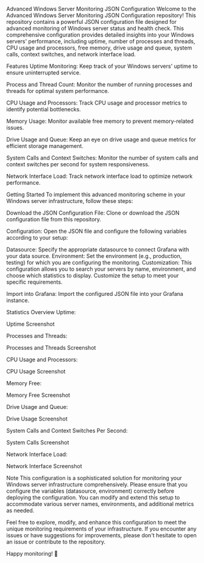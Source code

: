 Advanced Windows Server Monitoring JSON Configuration
Welcome to the Advanced Windows Server Monitoring JSON Configuration repository! This repository contains a powerful JSON configuration file designed for advanced monitoring of Windows server status and health check. This comprehensive configuration provides detailed insights into your Windows servers' performance, including uptime, number of processes and threads, CPU usage and processors, free memory, drive usage and queue, system calls, context switches, and network interface load.

Features
Uptime Monitoring: Keep track of your Windows servers' uptime to ensure uninterrupted service.

Process and Thread Count: Monitor the number of running processes and threads for optimal system performance.

CPU Usage and Processors: Track CPU usage and processor metrics to identify potential bottlenecks.

Memory Usage: Monitor available free memory to prevent memory-related issues.

Drive Usage and Queue: Keep an eye on drive usage and queue metrics for efficient storage management.

System Calls and Context Switches: Monitor the number of system calls and context switches per second for system responsiveness.

Network Interface Load: Track network interface load to optimize network performance.

Getting Started
To implement this advanced monitoring scheme in your Windows server infrastructure, follow these steps:

Download the JSON Configuration File: Clone or download the JSON configuration file from this repository.

Configuration: Open the JSON file and configure the following variables according to your setup:

Datasource: Specify the appropriate datasource to connect Grafana with your data source.
Environment: Set the environment (e.g., production, testing) for which you are configuring the monitoring.
Customization: This configuration allows you to search your servers by name, environment, and choose which statistics to display. Customize the setup to meet your specific requirements.

Import into Grafana: Import the configured JSON file into your Grafana instance.

Statistics Overview
Uptime:

Uptime Screenshot

Processes and Threads:

Processes and Threads Screenshot

CPU Usage and Processors:

CPU Usage Screenshot

Memory Free:

Memory Free Screenshot

Drive Usage and Queue:

Drive Usage Screenshot

System Calls and Context Switches Per Second:

System Calls Screenshot

Network Interface Load:

Network Interface Screenshot

Note
This configuration is a sophisticated solution for monitoring your Windows server infrastructure comprehensively. Please ensure that you configure the variables (datasource, environment) correctly before deploying the configuration. You can modify and extend this setup to accommodate various server names, environments, and additional metrics as needed.

Feel free to explore, modify, and enhance this configuration to meet the unique monitoring requirements of your infrastructure. If you encounter any issues or have suggestions for improvements, please don't hesitate to open an issue or contribute to the repository.

Happy monitoring! 🚀
